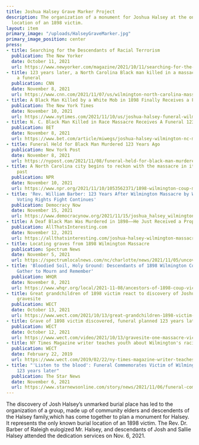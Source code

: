 ```yaml
---
title: Joshua Halsey Grave Marker Project
description: The organization of a monument for Joshua Halsey at the only known burial
  location of an 1898 victim.
layout: item
primary_image: "/uploads/HalseyGraveMarker.jpg"
primary_image_position: center
press:
- title: Searching for the Descendants of Racial Terrorism
  publication: The New Yorker
  date: October 11, 2021
  url: https://www.newyorker.com/magazine/2021/10/11/searching-for-the-descendants-of-racial-terrorism
- title: 123 years later, a North Carolina Black man killed in a massacre receives
    a funeral
  publication: CNN
  date: November 8, 2021
  url: https://www.cnn.com/2021/11/07/us/wilmington-north-carolina-massacre-funeral-joshua-halsey/index.html
- title: A Black Man Killed by a White Mob in 1898 Finally Receives a Funeral
  publication: The New York Times
  date: November 10, 2021
  url: https://www.nytimes.com/2021/11/10/us/joshua-halsey-funeral-wilmington-massacre.html
- title: N. C. Black Man Killed in Race Massacre Receives A Funeral 123 Years Later
  publication: BET
  date: November 8, 2021
  url: https://www.bet.com/article/miwegs/joshua-halsey-wilmington-nc-massacre-funeral-123-years-later
- title: Funeral Held for Black Man Murdered 123 Years Ago
  publication: New York Post
  date: November 8, 2021
  url: https://nypost.com/2021/11/08/funeral-held-for-black-man-murdered-123-years-ago/
- title: A North Carolina city begins to reckon with the massacre in its white supremacist
    past
  publication: NPR
  date: November 10, 2021
  url: https://www.npr.org/2021/11/10/1053562371/1898-wilmington-coup-massacre
- title: 'Rev. William Barber: 123 Years After Wilmington Massacre by White Supremacists,
    Voting Rights Fight Continues'
  publication: Democracy Now
  date: November 15, 2021
  url: https://www.democracynow.org/2021/11/15/joshua_halsey_wilmington_massacre_william_barber
- title: A Deaf Black Man Was Murdered in 1898––He Just Received a Proper Funeral
  publication: AllThatsInteresting.com
  date: November 12, 2021
  url: https://allthatsinteresting.com/joshua-halsey-wilmington-massacre
- title: Locating graves from 1898 Wilmington Massacre
  publication: Spectrum News
  date: November 5, 2021
  url: https://spectrumlocalnews.com/nc/charlotte/news/2021/11/05/uncovering-1898-massacre-graves
- title: 'Bloodied Soil, Holy Ground: Descendants of 1898 Wilmington Coup Victims
    Gather to Mourn and Remember'
  publication: WHQR
  date: November 8, 2021
  url: https://www.whqr.org/local/2021-11-08/ancestors-of-1898-coup-victims-gather-to-mourn-and-remember
- title: Great grandchildren of 1898 victim react to discovery of Joshua Halsey’s
    gravesite
  publication: WECT
  date: October 13, 2021
  url: https://www.wect.com/2021/10/13/great-grandchildren-1898-victim-react-discovery-joshua-halseys-gravesite/
- title: Grave of 1898 victim discovered, funeral planned 123 years later
  publication: WECT
  date: October 12, 2021
  url: https://www.wect.com/video/2021/10/13/gravesite-one-massacre-victims-discovered/
- title: NY Times Magazine writer teaches youth about Wilmington's racial background
  publication: WECT
  date: February 22, 2019
  url: https://www.wect.com/2019/02/22/ny-times-magazine-writer-teaches-youth-about-wilmingtons-racial-background/
- title: "'Listen to the blood': Funeral Commemorates Victim of Wilmington Massacre
    123 years later"
  publication: The Star News
  date: November 6, 2021
  url: https://www.starnewsonline.com/story/news/2021/11/06/funeral-commemorates-joshua-halsey-1898-massacre-black-murder-racism-white-supremacist/6302208001/
---
```


The discovery of Josh Halsey’s unmarked burial place has led to the organization of a group, made up of community elders and descendents of the Halsey family,which has come together to plan a monument for Halsey. It represents the only known burial location of an 1898 victim. The Rev. Dr. Barber of Raleigh eulogized Mr. Halsey, and descendants of Josh and Sallie Halsey attended the dedication services on Nov. 6, 2021.
